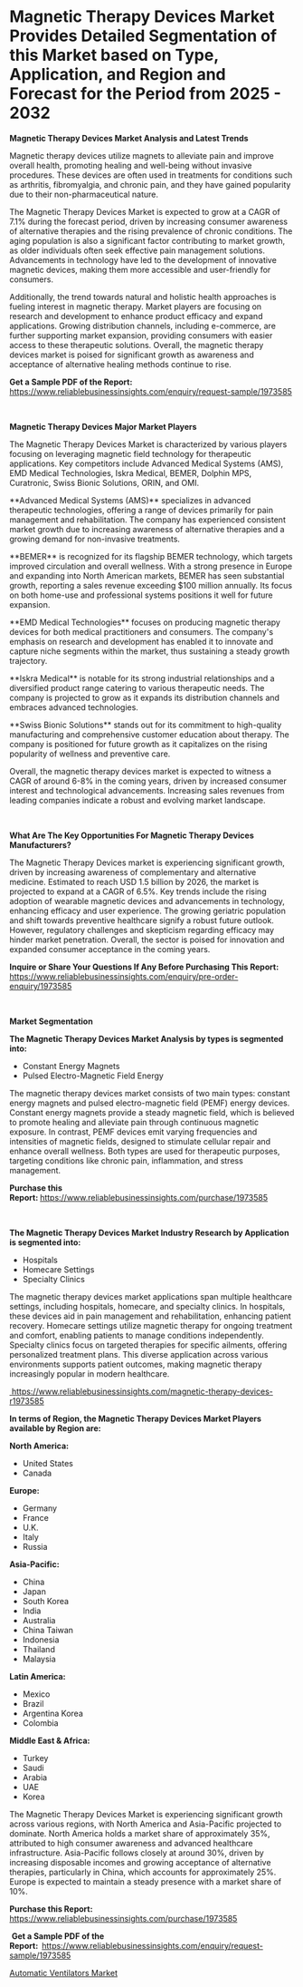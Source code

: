 <p><h1>Magnetic Therapy Devices Market Provides Detailed Segmentation of this Market based on Type, Application, and Region and Forecast for the Period from 2025 - 2032</h1></p><p><strong>Magnetic Therapy Devices Market Analysis and Latest Trends</strong></p>
<p><p>Magnetic therapy devices utilize magnets to alleviate pain and improve overall health, promoting healing and well-being without invasive procedures. These devices are often used in treatments for conditions such as arthritis, fibromyalgia, and chronic pain, and they have gained popularity due to their non-pharmaceutical nature.</p><p>The Magnetic Therapy Devices Market is expected to grow at a CAGR of 7.1% during the forecast period, driven by increasing consumer awareness of alternative therapies and the rising prevalence of chronic conditions. The aging population is also a significant factor contributing to market growth, as older individuals often seek effective pain management solutions. Advancements in technology have led to the development of innovative magnetic devices, making them more accessible and user-friendly for consumers.</p><p>Additionally, the trend towards natural and holistic health approaches is fueling interest in magnetic therapy. Market players are focusing on research and development to enhance product efficacy and expand applications. Growing distribution channels, including e-commerce, are further supporting market expansion, providing consumers with easier access to these therapeutic solutions. Overall, the magnetic therapy devices market is poised for significant growth as awareness and acceptance of alternative healing methods continue to rise.</p></p>
<p><strong>Get a Sample PDF of the Report:&nbsp;</strong> <a href="https://www.reliablebusinessinsights.com/enquiry/request-sample/1973585?utm_campaign=2290&utm_medium=2&utm_source=Github&utm_content=ia&utm_term=04032025&utm_id=magnetic-therapy-devices">https://www.reliablebusinessinsights.com/enquiry/request-sample/1973585</a></p>
<p>&nbsp;</p>
<p><strong>Magnetic Therapy Devices Major Market Players</strong></p>
<p><p>The Magnetic Therapy Devices Market is characterized by various players focusing on leveraging magnetic field technology for therapeutic applications. Key competitors include Advanced Medical Systems (AMS), EMD Medical Technologies, Iskra Medical, BEMER, Dolphin MPS, Curatronic, Swiss Bionic Solutions, ORIN, and OMI. </p><p>**Advanced Medical Systems (AMS)** specializes in advanced therapeutic technologies, offering a range of devices primarily for pain management and rehabilitation. The company has experienced consistent market growth due to increasing awareness of alternative therapies and a growing demand for non-invasive treatments.</p><p>**BEMER** is recognized for its flagship BEMER technology, which targets improved circulation and overall wellness. With a strong presence in Europe and expanding into North American markets, BEMER has seen substantial growth, reporting a sales revenue exceeding $100 million annually. Its focus on both home-use and professional systems positions it well for future expansion.</p><p>**EMD Medical Technologies** focuses on producing magnetic therapy devices for both medical practitioners and consumers. The company's emphasis on research and development has enabled it to innovate and capture niche segments within the market, thus sustaining a steady growth trajectory.</p><p>**Iskra Medical** is notable for its strong industrial relationships and a diversified product range catering to various therapeutic needs. The company is projected to grow as it expands its distribution channels and embraces advanced technologies.</p><p>**Swiss Bionic Solutions** stands out for its commitment to high-quality manufacturing and comprehensive customer education about therapy. The company is positioned for future growth as it capitalizes on the rising popularity of wellness and preventive care.</p><p>Overall, the magnetic therapy devices market is expected to witness a CAGR of around 6-8% in the coming years, driven by increased consumer interest and technological advancements. Increasing sales revenues from leading companies indicate a robust and evolving market landscape.</p></p>
<p>&nbsp;</p>
<p><strong>What Are The Key Opportunities For Magnetic Therapy Devices Manufacturers?</strong></p>
<p><p>The Magnetic Therapy Devices market is experiencing significant growth, driven by increasing awareness of complementary and alternative medicine. Estimated to reach USD 1.5 billion by 2026, the market is projected to expand at a CAGR of 6.5%. Key trends include the rising adoption of wearable magnetic devices and advancements in technology, enhancing efficacy and user experience. The growing geriatric population and shift towards preventive healthcare signify a robust future outlook. However, regulatory challenges and skepticism regarding efficacy may hinder market penetration. Overall, the sector is poised for innovation and expanded consumer acceptance in the coming years.</p></p>
<p><strong>Inquire or Share Your Questions If Any Before Purchasing This Report:</strong> <a href="https://www.reliablebusinessinsights.com/enquiry/pre-order-enquiry/1973585?utm_campaign=2290&utm_medium=2&utm_source=Github&utm_content=ia&utm_term=04032025&utm_id=magnetic-therapy-devices">https://www.reliablebusinessinsights.com/enquiry/pre-order-enquiry/1973585</a></p>
<p>&nbsp;</p>
<p><strong>Market Segmentation</strong></p>
<p><strong>The Magnetic Therapy Devices Market Analysis by types is segmented into:</strong></p>
<p><ul><li>Constant Energy Magnets</li><li>Pulsed Electro-Magnetic Field Energy</li></ul></p>
<p><p>The magnetic therapy devices market consists of two main types: constant energy magnets and pulsed electro-magnetic field (PEMF) energy devices. Constant energy magnets provide a steady magnetic field, which is believed to promote healing and alleviate pain through continuous magnetic exposure. In contrast, PEMF devices emit varying frequencies and intensities of magnetic fields, designed to stimulate cellular repair and enhance overall wellness. Both types are used for therapeutic purposes, targeting conditions like chronic pain, inflammation, and stress management.</p></p>
<p><strong>Purchase this Report:&nbsp;</strong><a href="https://www.reliablebusinessinsights.com/purchase/1973585?utm_campaign=2290&utm_medium=2&utm_source=Github&utm_content=ia&utm_term=04032025&utm_id=magnetic-therapy-devices">https://www.reliablebusinessinsights.com/purchase/1973585</a></p>
<p>&nbsp;</p>
<p><strong>The Magnetic Therapy Devices Market Industry Research by Application is segmented into:</strong></p>
<p><ul><li>Hospitals</li><li>Homecare Settings</li><li>Specialty Clinics</li></ul></p>
<p><p>The magnetic therapy devices market applications span multiple healthcare settings, including hospitals, homecare, and specialty clinics. In hospitals, these devices aid in pain management and rehabilitation, enhancing patient recovery. Homecare settings utilize magnetic therapy for ongoing treatment and comfort, enabling patients to manage conditions independently. Specialty clinics focus on targeted therapies for specific ailments, offering personalized treatment plans. This diverse application across various environments supports patient outcomes, making magnetic therapy increasingly popular in modern healthcare.</p></p>
<p><a href="https://www.reliablebusinessinsights.com/magnetic-therapy-devices-r1973585?utm_campaign=2290&utm_medium=2&utm_source=Github&utm_content=ia&utm_term=04032025&utm_id=magnetic-therapy-devices">&nbsp;https://www.reliablebusinessinsights.com/magnetic-therapy-devices-r1973585</a></p>
<p><strong>In terms of Region, the Magnetic Therapy Devices Market Players available by Region are:</strong></p>
<p>
    <p> <strong> North America: </strong>
        <ul>
            <li>United States</li>
            <li>Canada</li>
        </ul>
        </p> 
    <p> <strong> Europe: </strong>
        <ul>
            <li>Germany</li>
            <li>France</li>
            <li>U.K.</li>
            <li>Italy</li>
            <li>Russia</li>
        </ul>
        </p> 
    <p> <strong> Asia-Pacific: </strong>
        <ul>
            <li>China</li>
            <li>Japan</li>
            <li>South Korea</li>
            <li>India</li>
            <li>Australia</li>
            <li>China Taiwan</li>
            <li>Indonesia</li>
            <li>Thailand</li>
            <li>Malaysia</li>
        </ul>
        </p> 
    <p> <strong> Latin America: </strong>
        <ul>
            <li>Mexico</li>
            <li>Brazil</li>
            <li>Argentina Korea</li>
            <li>Colombia</li>
        </ul>
        </p> 
    <p> <strong> Middle East & Africa: </strong>
        <ul>
            <li>Turkey</li>
            <li>Saudi</li>
            <li>Arabia</li>
            <li>UAE</li>
            <li>Korea</li>
        </ul>
    </p>
    </p>
<p><p>The Magnetic Therapy Devices Market is experiencing significant growth across various regions, with North America and Asia-Pacific projected to dominate. North America holds a market share of approximately 35%, attributed to high consumer awareness and advanced healthcare infrastructure. Asia-Pacific follows closely at around 30%, driven by increasing disposable incomes and growing acceptance of alternative therapies, particularly in China, which accounts for approximately 25%. Europe is expected to maintain a steady presence with a market share of 10%.</p></p>
<p><strong>Purchase this Report: </strong><a href="https://www.reliablebusinessinsights.com/purchase/1973585?utm_campaign=2290&utm_medium=2&utm_source=Github&utm_content=ia&utm_term=04032025&utm_id=magnetic-therapy-devices">https://www.reliablebusinessinsights.com/purchase/1973585</a></p>
<p>&nbsp;<strong>Get a Sample PDF of the Report:&nbsp;&nbsp;</strong><a href="https://www.reliablebusinessinsights.com/enquiry/request-sample/1973585?utm_campaign=2290&utm_medium=2&utm_source=Github&utm_content=ia&utm_term=04032025&utm_id=magnetic-therapy-devices">https://www.reliablebusinessinsights.com/enquiry/request-sample/1973585</a></p>
<p><strong></strong></p>
<p><p><a href="https://github.com/klindsey95/Market-Research-Report-List-1/blob/main/automatic-ventilators-market.md?utm_campaign=2290&utm_medium=2&utm_source=Github&utm_content=ia&utm_term=04032025&utm_id=magnetic-therapy-devices">Automatic Ventilators Market</a></p></p>